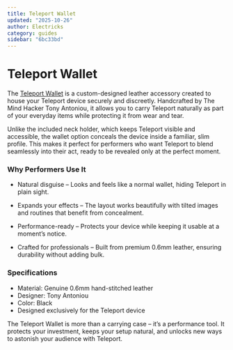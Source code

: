 ```yaml
---
title: Teleport Wallet
updated: "2025-10-26"
author: Electricks
category: guides
sidebar: "6bc33bd"
---
```


# Teleport Wallet

The [Teleport Wallet](https://electricks.info/product/teleport-wallet/) is a custom-designed leather accessory created to house your Teleport device securely and discreetly. Handcrafted by The Mind Hacker Tony Antoniou, it allows you to carry Teleport naturally as part of your everyday items while protecting it from wear and tear.

Unlike the included neck holder, which keeps Teleport visible and accessible, the wallet option conceals the device inside a familiar, slim profile. This makes it perfect for performers who want Teleport to blend seamlessly into their act, ready to be revealed only at the perfect moment.

### Why Performers Use It

- Natural disguise – Looks and feels like a normal wallet, hiding Teleport in plain sight.

- Expands your effects – The layout works beautifully with tilted images and routines that benefit from concealment.

- Performance-ready – Protects your device while keeping it usable at a moment’s notice.

- Crafted for professionals – Built from premium 0.6mm leather, ensuring durability without adding bulk.

### Specifications

- Material: Genuine 0.6mm hand-stitched leather
- Designer: Tony Antoniou
- Color: Black
- Designed exclusively for the Teleport device

The Teleport Wallet is more than a carrying case – it’s a performance tool. It protects your investment, keeps your setup natural, and unlocks new ways to astonish your audience with Teleport.